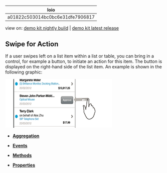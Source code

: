 <!-- loioa01822c503014bc0bc6e31dfe7906817 -->

| loio |
| -----|
| a01822c503014bc0bc6e31dfe7906817 |

<div id="loio">

view on: [demo kit nightly build](https://openui5nightly.hana.ondemand.com/#/topic/a01822c503014bc0bc6e31dfe7906817) | [demo kit latest release](https://openui5.hana.ondemand.com/#/topic/a01822c503014bc0bc6e31dfe7906817)</div>

## Swipe for Action

If a user swipes left on a list item within a list or table, you can bring in a control, for example a button, to initiate an action for this item. The button is displayed on the right-hand side of the list item. An example is shown in the following graphic:

 ![SAPUI5 Mobile Swipe for Action](images/loio57908540c76d493298e09ee5bc9ca877_LowRes.png) 

-   **[Aggregation](Aggregation_d4e69ad.md "")**  

-   **[Events](Events_e498329.md "")**  

-   **[Methods](Methods_b72874d.md "")**  

-   **[Properties](Properties_37c52c9.md "")**  


